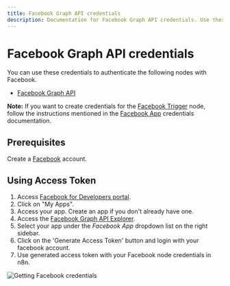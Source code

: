 ```yaml
---
title: Facebook Graph API credentials
description: Documentation for Facebook Graph API credentials. Use these credentials to authenticate Facebook Graph API in n8n, a workflow automation platform.
---
```


# Facebook Graph API credentials

You can use these credentials to authenticate the following nodes with Facebook.

- [Facebook Graph API](/integrations/builtin/app-nodes/n8n-nodes-base.facebookgraphapi/)

**Note:** If you want to create credentials for the [Facebook Trigger](/integrations/builtin/trigger-nodes/n8n-nodes-base.facebooktrigger/) node, follow the instructions mentioned in the [Facebook App](/integrations/builtin/credentials/facebookapp/) credentials documentation.

## Prerequisites

Create a [Facebook](https://www.facebook.com/) account.

## Using Access Token

1. Access [Facebook for Developers portal](https://developers.facebook.com/).
2. Click on "My Apps".
3. Access your app. Create an app if you don't already have one.
4. Access the [Facebook Graph API Explorer](https://developers.facebook.com/tools/explorer/).
5. Select your app under the *Facebook App* dropdown list on the right sidebar.
6. Click on the 'Generate Access Token' button and login with your facebook account.
6. Use generated access token with your Facebook node credentials in n8n.

![Getting Facebook credentials](/_images/integrations/builtin/credentials/facebookgraphapi/using-access-token.gif)

